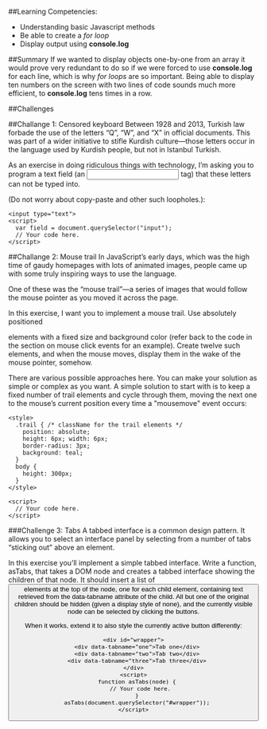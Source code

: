 ##Learning Competencies:
* Understanding basic Javascript methods
* Be able to create a *for loop*
* Display output using **console.log**

##Summary
If we wanted to display objects one-by-one from an array it would prove very redundant to do so if we were forced to use **console.log** for each line, which is why *for loops* are so important. Being able to display ten numbers on the screen with two lines of code sounds much more efficient, to **console.log** tens times in a row. 

##Challenges

##Challange 1: Censored keyboard
Between 1928 and 2013, Turkish law forbade the use of the letters “Q”, “W”, and “X” in official documents. This was part of a wider initiative to stifle Kurdish culture—those letters occur in the language used by Kurdish people, but not in Istanbul Turkish.

As an exercise in doing ridiculous things with technology, I’m asking you to program a text field (an <input type="text"> tag) that these letters can not be typed into.

(Do not worry about copy-paste and other such loopholes.):

```
<input type="text">
<script>
  var field = document.querySelector("input");
  // Your code here.
</script>
```

##Challange 2: Mouse trail
In JavaScript’s early days, which was the high time of gaudy homepages with lots of animated images, people came up with some truly inspiring ways to use the language.

One of these was the “mouse trail”—a series of images that would follow the mouse pointer as you moved it across the page.

In this exercise, I want you to implement a mouse trail. Use absolutely positioned <div> elements with a fixed size and background color (refer back to the code in the section on mouse click events for an example). Create twelve such elements, and when the mouse moves, display them in the wake of the mouse pointer, somehow.

There are various possible approaches here. You can make your solution as simple or complex as you want. A simple solution to start with is to keep a fixed number of trail elements and cycle through them, moving the next one to the mouse’s current position every time a "mousemove" event occurs:

```
<style>
  .trail { /* className for the trail elements */
    position: absolute;
    height: 6px; width: 6px;
    border-radius: 3px;
    background: teal;
  }
  body {
    height: 300px;
  }
</style>

<script>
  // Your code here.
</script>
```

###Challenge 3: Tabs
A tabbed interface is a common design pattern. It allows you to select an interface panel by selecting from a number of tabs “sticking out” above an element.

In this exercise you’ll implement a simple tabbed interface. Write a function, asTabs, that takes a DOM node and creates a tabbed interface showing the children of that node. It should insert a list of <button> elements at the top of the node, one for each child element, containing text retrieved from the data-tabname attribute of the child. All but one of the original children should be hidden (given a display style of none), and the currently visible node can be selected by clicking the buttons.

When it works, extend it to also style the currently active button differently:

```
<div id="wrapper">
  <div data-tabname="one">Tab one</div>
  <div data-tabname="two">Tab two</div>
  <div data-tabname="three">Tab three</div>
</div>
<script>
  function asTabs(node) {
    // Your code here.
  }
  asTabs(document.querySelector("#wrapper"));
</script>
```
